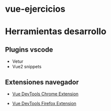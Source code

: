 # vue-ejercicios

# Herramientas desarrollo 
## Plugins vscode
- Vetur
- Vue2 snippets
## Extensiones navegador

- [Vue DevTools Chrome Extension](https://chrome.google.com/webstore/detail/vuejs-devtools/nhdogjmejiglipccpnnnanhbledajbpd?hl=es)

- [Vue DevTools Firefox Extension](https://addons.mozilla.org/es/firefox/addon/vue-js-devtools/)

  